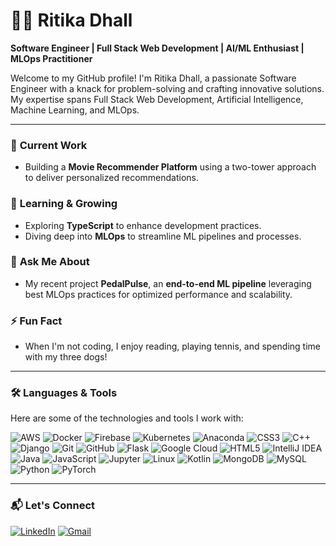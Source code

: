 # 👩‍💻 Ritika Dhall

**Software Engineer | Full Stack Web Development | AI/ML Enthusiast | MLOps Practitioner**

Welcome to my GitHub profile! I'm Ritika Dhall, a passionate Software Engineer with a knack for problem-solving and crafting innovative solutions. My expertise spans Full Stack Web Development, Artificial Intelligence, Machine Learning, and MLOps.

---

### 🔭 **Current Work**
- Building a **Movie Recommender Platform** using a two-tower approach to deliver personalized recommendations.

### 🌱 **Learning & Growing**
- Exploring **TypeScript** to enhance development practices.
- Diving deep into **MLOps** to streamline ML pipelines and processes.

### 💬 **Ask Me About**
- My recent project **PedalPulse**, an **end-to-end ML pipeline** leveraging best MLOps practices for optimized performance and scalability.

### ⚡ **Fun Fact**
- When I'm not coding, I enjoy reading, playing tennis, and spending time with my three dogs!

---

### 🛠 **Languages & Tools**
Here are some of the technologies and tools I work with:

![AWS](https://img.shields.io/badge/-AWS-232F3E?style=flat&logo=amazon-aws)
![Docker](https://img.shields.io/badge/-Docker-2496ED?style=flat&logo=docker)
![Firebase](https://img.shields.io/badge/-Firebase-FFCA28?style=flat&logo=firebase)
![Kubernetes](https://img.shields.io/badge/-Kubernetes-326CE5?style=flat&logo=kubernetes)
![Anaconda](https://img.shields.io/badge/-Anaconda-44A833?style=flat&logo=anaconda)
![CSS3](https://img.shields.io/badge/-CSS3-1572B6?style=flat&logo=css3)
![C++](https://img.shields.io/badge/-C++-00599C?style=flat&logo=cplusplus)
![Django](https://img.shields.io/badge/-Django-092E20?style=flat&logo=django)
![Git](https://img.shields.io/badge/-Git-F05032?style=flat&logo=git)
![GitHub](https://img.shields.io/badge/-GitHub-181717?style=flat&logo=github)
![Flask](https://img.shields.io/badge/-Flask-000000?style=flat&logo=flask)
![Google Cloud](https://img.shields.io/badge/-Google%20Cloud-4285F4?style=flat&logo=google-cloud)
![HTML5](https://img.shields.io/badge/-HTML5-E34F26?style=flat&logo=html5)
![IntelliJ IDEA](https://img.shields.io/badge/-IntelliJ%20IDEA-000000?style=flat&logo=intellij-idea)
![Java](https://img.shields.io/badge/-Java-007396?style=flat&logo=java)
![JavaScript](https://img.shields.io/badge/-JavaScript-F7DF1E?style=flat&logo=javascript)
![Jupyter](https://img.shields.io/badge/-Jupyter-F37626?style=flat&logo=jupyter)
![Linux](https://img.shields.io/badge/-Linux-FCC624?style=flat&logo=linux)
![Kotlin](https://img.shields.io/badge/-Kotlin-0095D5?style=flat&logo=kotlin)
![MongoDB](https://img.shields.io/badge/-MongoDB-47A248?style=flat&logo=mongodb)
![MySQL](https://img.shields.io/badge/-MySQL-4479A1?style=flat&logo=mysql)
![Python](https://img.shields.io/badge/-Python-3776AB?style=flat&logo=python)
![PyTorch](https://img.shields.io/badge/-PyTorch-EE4C2C?style=flat&logo=pytorch&logoColor=white)

---

### 📬 **Let's Connect**
 [![LinkedIn](https://img.shields.io/badge/-LinkedIn-0077B5?style=flat&logo=linkedin)](https://www.linkedin.com) [![Gmail](https://img.shields.io/badge/-Gmail-D14836?style=flat&logo=gmail)](mailto:your-email@gmail.com)

###
